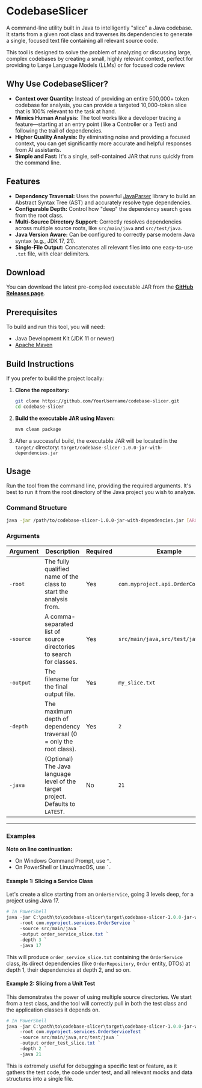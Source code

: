 # CodebaseSlicer

A command-line utility built in Java to intelligently "slice" a Java codebase. It starts from a given root class and traverses its dependencies to generate a single, focused text file containing all relevant source code.

This tool is designed to solve the problem of analyzing or discussing large, complex codebases by creating a small, highly relevant context, perfect for providing to Large Language Models (LLMs) or for focused code review.

## Why Use CodebaseSlicer?

-   **Context over Quantity:** Instead of providing an entire 500,000+ token codebase for analysis, you can provide a targeted 10,000-token slice that is 100% relevant to the task at hand.
-   **Mimics Human Analysis:** The tool works like a developer tracing a feature—starting at an entry point (like a Controller or a Test) and following the trail of dependencies.
-   **Higher Quality Analysis:** By eliminating noise and providing a focused context, you can get significantly more accurate and helpful responses from AI assistants.
-   **Simple and Fast:** It's a single, self-contained JAR that runs quickly from the command line.

## Features

-   **Dependency Traversal:** Uses the powerful [JavaParser](https://javaparser.org/) library to build an Abstract Syntax Tree (AST) and accurately resolve type dependencies.
-   **Configurable Depth:** Control how "deep" the dependency search goes from the root class.
-   **Multi-Source Directory Support:** Correctly resolves dependencies across multiple source roots, like `src/main/java` and `src/test/java`.
-   **Java Version Aware:** Can be configured to correctly parse modern Java syntax (e.g., JDK 17, 21).
-   **Single-File Output:** Concatenates all relevant files into one easy-to-use `.txt` file, with clear delimiters.

## Download

You can download the latest pre-compiled executable JAR from the [**GitHub Releases page**](https://github.com/YourUsername/codebase-slicer/releases).
## Prerequisites

To build and run this tool, you will need:

-   Java Development Kit (JDK 11 or newer)
-   [Apache Maven](https://maven.apache.org/download.cgi)

## Build Instructions

If you prefer to build the project locally:
1.  **Clone the repository:**
    ```bash
    git clone https://github.com/YourUsername/codebase-slicer.git
    cd codebase-slicer
    ```

2.  **Build the executable JAR using Maven:**
    ```bash
    mvn clean package
    ```

3.  After a successful build, the executable JAR will be located in the `target/` directory:
    `target/codebase-slicer-1.0.0-jar-with-dependencies.jar`

## Usage

Run the tool from the command line, providing the required arguments. It's best to run it from the root directory of the Java project you wish to analyze.

### Command Structure

```bash
java -jar /path/to/codebase-slicer-1.0.0-jar-with-dependencies.jar [ARGUMENTS]
```

### Arguments

| Argument   | Description                                                            | Required | Example                                    |
|------------|------------------------------------------------------------------------|----------|--------------------------------------------|
| `-root`    | The fully qualified name of the class to start the analysis from.      | Yes      | `com.myproject.api.OrderController`        |
| `-source`  | A comma-separated list of source directories to search for classes.    | Yes      | `src/main/java,src/test/java`              |
| `-output`  | The filename for the final output file.                                | Yes      | `my_slice.txt`                             |
| `-depth`   | The maximum depth of dependency traversal (0 = only the root class).   | Yes      | `2`                                        |
| `-java`    | (Optional) The Java language level of the target project. Defaults to `LATEST`. | No       | `21`                                       |

---

### Examples

**Note on line continuation:**
-   On Windows Command Prompt, use `^`.
-   On PowerShell or Linux/macOS, use `` ` ``.

#### Example 1: Slicing a Service Class

Let's create a slice starting from an `OrderService`, going 3 levels deep, for a project using Java 17.

```powershell
# In PowerShell
java -jar C:\path\to\codebase-slicer\target\codebase-slicer-1.0.0-jar-with-dependencies.jar `
     -root com.myproject.services.OrderService `
     -source src/main/java `
     -output order_service_slice.txt `
     -depth 3 `
     -java 17
```

This will produce `order_service_slice.txt` containing the `OrderService` class, its direct dependencies (like `OrderRepository`, `Order` entity, DTOs) at depth 1, their dependencies at depth 2, and so on.

#### Example 2: Slicing from a Unit Test

This demonstrates the power of using multiple source directories. We start from a test class, and the tool will correctly pull in both the test class and the application classes it depends on.

```powershell
# In PowerShell
java -jar C:\path\to\codebase-slicer\target\codebase-slicer-1.0.0-jar-with-dependencies.jar `
     -root com.myproject.services.OrderServiceTest `
     -source src/main/java,src/test/java `
     -output order_test_slice.txt `
     -depth 2 `
     -java 21
```

This is extremely useful for debugging a specific test or feature, as it gathers the test code, the code under test, and all relevant mocks and data structures into a single file.